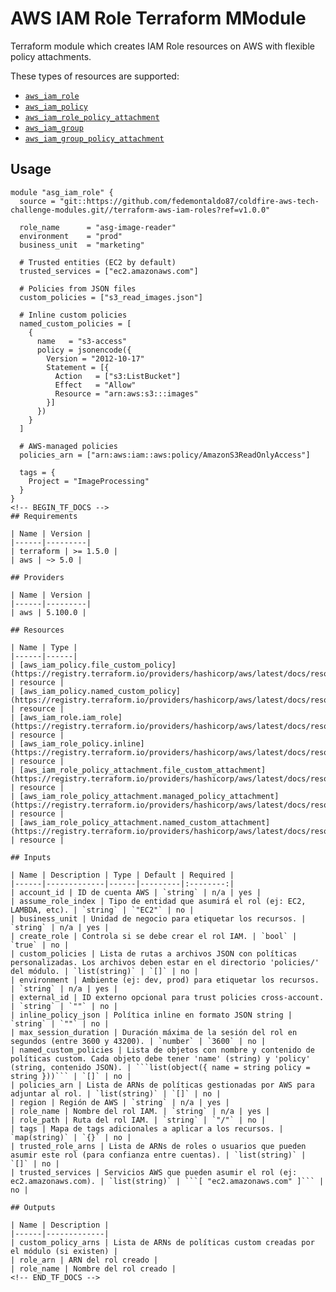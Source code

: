 # AWS IAM Role Terraform MModule

Terraform module which creates IAM Role resources on AWS with flexible policy attachments.

These types of resources are supported:

* [`aws_iam_role`](https://registry.terraform.io/providers/hashicorp/aws/latest/docs/resources/iam_role)
* [`aws_iam_policy`](https://registry.terraform.io/providers/hashicorp/aws/latest/docs/resources/iam_policy)
* [`aws_iam_role_policy_attachment`](https://registry.terraform.io/providers/hashicorp/aws/latest/docs/resources/iam_role_policy_attachment)
* [`aws_iam_group`](https://registry.terraform.io/providers/hashicorp/aws/latest/docs/resources/iam_group)
* [`aws_iam_group_policy_attachment`](https://registry.terraform.io/providers/hashicorp/aws/latest/docs/resources/iam_group_policy_attachment)

## Usage

```hcl
module "asg_iam_role" {
  source = "git::https://github.com/fedemontaldo87/coldfire-aws-tech-challenge-modules.git//terraform-aws-iam-roles?ref=v1.0.0"

  role_name      = "asg-image-reader"
  environment    = "prod"
  business_unit  = "marketing"

  # Trusted entities (EC2 by default)
  trusted_services = ["ec2.amazonaws.com"]
  
  # Policies from JSON files
  custom_policies = ["s3_read_images.json"]
  
  # Inline custom policies
  named_custom_policies = [
    {
      name   = "s3-access"
      policy = jsonencode({
        Version = "2012-10-17"
        Statement = [{
          Action   = ["s3:ListBucket"]
          Effect   = "Allow"
          Resource = "arn:aws:s3:::images"
        }]
      })
    }
  ]

  # AWS-managed policies
  policies_arn = ["arn:aws:iam::aws:policy/AmazonS3ReadOnlyAccess"]

  tags = {
    Project = "ImageProcessing"
  }
}
<!-- BEGIN_TF_DOCS -->
## Requirements

| Name | Version |
|------|---------|
| terraform | >= 1.5.0 |
| aws | ~> 5.0 |

## Providers

| Name | Version |
|------|---------|
| aws | 5.100.0 |

## Resources

| Name | Type |
|------|------|
| [aws_iam_policy.file_custom_policy](https://registry.terraform.io/providers/hashicorp/aws/latest/docs/resources/iam_policy) | resource |
| [aws_iam_policy.named_custom_policy](https://registry.terraform.io/providers/hashicorp/aws/latest/docs/resources/iam_policy) | resource |
| [aws_iam_role.iam_role](https://registry.terraform.io/providers/hashicorp/aws/latest/docs/resources/iam_role) | resource |
| [aws_iam_role_policy.inline](https://registry.terraform.io/providers/hashicorp/aws/latest/docs/resources/iam_role_policy) | resource |
| [aws_iam_role_policy_attachment.file_custom_attachment](https://registry.terraform.io/providers/hashicorp/aws/latest/docs/resources/iam_role_policy_attachment) | resource |
| [aws_iam_role_policy_attachment.managed_policy_attachment](https://registry.terraform.io/providers/hashicorp/aws/latest/docs/resources/iam_role_policy_attachment) | resource |
| [aws_iam_role_policy_attachment.named_custom_attachment](https://registry.terraform.io/providers/hashicorp/aws/latest/docs/resources/iam_role_policy_attachment) | resource |

## Inputs

| Name | Description | Type | Default | Required |
|------|-------------|------|---------|:--------:|
| account_id | ID de cuenta AWS | `string` | n/a | yes |
| assume_role_index | Tipo de entidad que asumirá el rol (ej: EC2, LAMBDA, etc). | `string` | `"EC2"` | no |
| business_unit | Unidad de negocio para etiquetar los recursos. | `string` | n/a | yes |
| create_role | Controla si se debe crear el rol IAM. | `bool` | `true` | no |
| custom_policies | Lista de rutas a archivos JSON con políticas personalizadas. Los archivos deben estar en el directorio 'policies/' del módulo. | `list(string)` | `[]` | no |
| environment | Ambiente (ej: dev, prod) para etiquetar los recursos. | `string` | n/a | yes |
| external_id | ID externo opcional para trust policies cross-account. | `string` | `""` | no |
| inline_policy_json | Política inline en formato JSON string | `string` | `""` | no |
| max_session_duration | Duración máxima de la sesión del rol en segundos (entre 3600 y 43200). | `number` | `3600` | no |
| named_custom_policies | Lista de objetos con nombre y contenido de políticas custom. Cada objeto debe tener 'name' (string) y 'policy' (string, contenido JSON). | ```list(object({ name = string policy = string }))``` | `[]` | no |
| policies_arn | Lista de ARNs de políticas gestionadas por AWS para adjuntar al rol. | `list(string)` | `[]` | no |
| region | Región de AWS | `string` | n/a | yes |
| role_name | Nombre del rol IAM. | `string` | n/a | yes |
| role_path | Ruta del rol IAM. | `string` | `"/"` | no |
| tags | Mapa de tags adicionales a aplicar a los recursos. | `map(string)` | `{}` | no |
| trusted_role_arns | Lista de ARNs de roles o usuarios que pueden asumir este rol (para confianza entre cuentas). | `list(string)` | `[]` | no |
| trusted_services | Servicios AWS que pueden asumir el rol (ej: ec2.amazonaws.com). | `list(string)` | ```[ "ec2.amazonaws.com" ]``` | no |

## Outputs

| Name | Description |
|------|-------------|
| custom_policy_arns | Lista de ARNs de políticas custom creadas por el módulo (si existen) |
| role_arn | ARN del rol creado |
| role_name | Nombre del rol creado |
<!-- END_TF_DOCS -->
